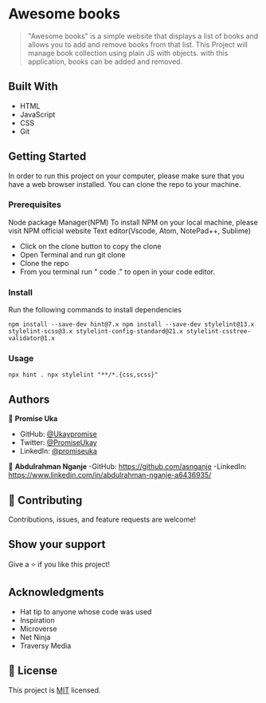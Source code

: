# Awesome books

>"Awesome books" is a simple website that displays a list of books and allows you to add and remove books from that list. 
This Project will manage book collection using plain JS with objects. with this application, books can be added and removed.

## Built With

- HTML
- JavaScript
- CSS
- Git


## Getting Started

In order to run this project on your computer, please make sure that you have a web browser installed. You can clone the repo to your machine.

### Prerequisites
Node package Manager(NPM)
To install NPM on your local machine, please visit NPM official website
Text editor(Vscode, Atom, NotePad++, Sublime)

- Click on the clone button to copy the clone
- Open Terminal and run git clone <copied address>
- Clone the repo
- From you terminal run " code ." to open in your code editor.

### Install
Run the following commands to install dependencies

`
npm install --save-dev hint@7.x
npm install --save-dev stylelint@13.x stylelint-scss@3.x stylelint-config-standard@21.x stylelint-csstree-validator@1.x
`
### Usage
`
npx hint .
npx stylelint "**/*.{css,scss}"
`

## Authors
👤 **Promise Uka**

- GitHub: [@Ukaypromise](https://github.com/Ukaypromise/)
- Twitter: [@PromiseUkay](https://twitter.com/PromiseUkay)
- LinkedIn: [@promiseuka](https://www.linkedin.com/in/promiseuka)

👤 **Abdulrahman Nganje**
-GitHub: https://github.com/asnganje
-LinkedIn: https://www.linkedin.com/in/abdulrahman-nganje-a6436935/
## 🤝 Contributing

Contributions, issues, and feature requests are welcome!

## Show your support

Give a ⭐️ if you like this project!

## Acknowledgments

- Hat tip to anyone whose code was used
- Inspiration
- Microverse
- Net Ninja
- Traversy Media

## 📝 License

This project is [MIT](./MIT.md) licensed.
